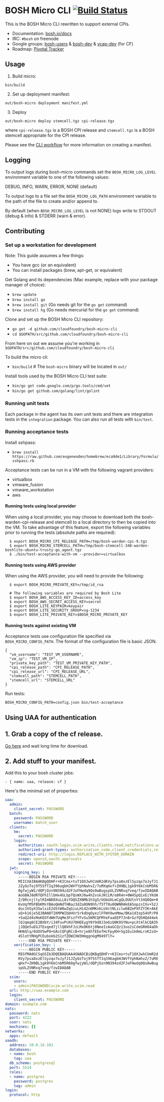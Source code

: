 # BOSH Micro CLI [![Build Status](https://travis-ci.org/cloudfoundry/bosh-micro-cli.svg?branch=master)](https://travis-ci.org/cloudfoundry/bosh-micro-cli)

This is the BOSH Micro CLI rewritten to support external CPIs.

* Documentation: [bosh.io/docs](https://bosh.io/docs)
* IRC: `#bosh` on freenode
* Google groups:
  [bosh-users](https://groups.google.com/a/cloudfoundry.org/group/bosh-users/topics) &
  [bosh-dev](https://groups.google.com/a/cloudfoundry.org/group/bosh-dev/topics) &
  [vcap-dev](https://groups.google.com/a/cloudfoundry.org/group/vcap-dev/topics) (for CF)
* Roadmap: [Pivotal Tracker](https://www.pivotaltracker.com/n/projects/1133984)

## Usage

1. Build micro:

  ```
  bin/build
  ```

2. Set up deployment manifest:

  ```
  out/bosh-micro deployment manifest.yml
  ```

3. Deploy

  ```
  out/bosh-micro deploy stemcell.tgz cpi-release.tgz
  ```

where `cpi-release.tgz` is a BOSH CPI release and `stemcell.tgz` is a BOSH stemcell appropriate for the CPI release.

Please see the [CLI workflow](docs/cli_workflow.md) for more information on creating a manifest.

## Logging

To output logs during bosh-micro commands set the `BOSH_MICRO_LOG_LEVEL` environment variable to one of the following values: 

DEBUG, INFO, WARN, ERROR, NONE (default)

To output logs to a file set the `BOSH_MICRO_LOG_PATH` environment variable to the path of the file to create and/or append to. 

By default (when `BOSH_MICRO_LOG_LEVEL` is not NONE) logs write to STDOUT (debug & info) & STDERR (warn & error).


## Contributing

### Set up a workstation for development

Note: This guide assumes a few things:

- You have gcc (or an equivalent)
- You can install packages (brew, apt-get, or equivalent)

Get Golang and its dependencies (Mac example, replace with your package manager of choice):

- `brew update`
- `brew install go`
- `brew install git` (Go needs git for the `go get` command)
- `brew install hg` (Go needs mercurial for the `go get` command)

Clone and set up the BOSH Micro CLI repository:

- `go get -d github.com/cloudfoundry/bosh-micro-cli`
- `cd $GOPATH/src/github.com/cloudfoundry/bosh-micro-cli`

From here on out we assume you're working in `$GOPATH/src/github.com/cloudfoundry/bosh-micro-cli`

To build the micro cli:

- `bin/build` # The `bosh-micro` binary will be located in `out/`

Install tools used by the BOSH Micro CLI test suite:

- `bin/go get code.google.com/p/go.tools/cmd/vet`
- `bin/go get github.com/golang/lint/golint`

### Running unit tests

Each package in the agent has its own unit tests and there are integration tests in the `integration` package.
You can also run all tests with `bin/test`.

### Running acceptance tests

Install sshpass:

- `brew install https://raw.github.com/eugeneoden/homebrew/eca9de1/Library/Formula/sshpass.rb`

Acceptance tests can be run in a VM with the following vagrant providers:

* virtualbox
* vmware_fusion
* vmware_workstation
* aws

#### Running tests using local provider

  When using a local provider, you may choose to download both the
  bosh-warden-cpi-release and stemcell to a local directory to then be copied
  into the VM. To take advantage of this feature, export the following variables
  prior to running the tests (absolute paths are required):

      $ export BOSH_MICRO_CPI_RELEASE_PATH=/tmp/bosh-warden-cpi-9.tgz
      $ export BOSH_MICRO_STEMCELL_PATH=/tmp/bosh-stemcell-348-warden-boshlite-ubuntu-trusty-go_agent.tgz
      $ ./bin/test-acceptance-with-vm --provider=virtualbox

#### Running tests using AWS provider

  When using the AWS provider, you will need to provide the following:

      $ export BOSH_MICRO_PRIVATE_KEY=/tmp/id_rsa

      # The following variables are required by Bosh Lite
      $ export BOSH_AWS_ACCESS_KEY_ID=access_key
      $ export BOSH_AWS_SECRET_ACCESS_KEY=secret
      $ export BOSH_LITE_KEYPAIR=keypair
      $ export BOSH_LITE_SECURITY_GROUP=sg-1234
      $ export BOSH_LITE_PRIVATE_KEY=$BOSH_MICRO_PRIVATE_KEY

#### Running tests against existing VM

Acceptance tests use configuration file specified via `BOSH_MICRO_CONFIG_PATH`. The format of the configuration file is basic JSON.

```
{
  "vm_username": "TEST_VM_USERNAME",
  "vm_ip": "TEST_VM_IP",
  "private_key_path": "TEST_VM_PRIVATE_KEY_PATH",
  "cpi_release_path": "CPI_RELEASE_PATH",
  "cpi_release_url": "CPI_RELEASE_URL",
  "stemcell_path": "STEMCELL_PATH",
  "stemcell_url": "STEMCELL_URL"
}
```

Run tests:

```
BOSH_MICRO_CONFIG_PATH=config.json bin/test-acceptance
```


## Using UAA for authentication

## 1. Grab a copy of the cf release.
[Go here](http://bosh.io/releases/github.com/cloudfoundry/cf-release) and wait long time for download.

## 2. Add stuff to your manifest.
Add this to your bosh cluster jobs:

    - { name: uaa, release: cf }

Here's the minimal set of properties:

```yaml
uaa:
  admin:
    client_secret: PASSWORD
  batch:
    password: PASSWORD
    username: batch_user
  clients:
    hm:
      secret: PASSWORD
    login:
      authorities: oauth.login,scim.write,clients.read,notifications.write,critical_notifications.write,emails.write,scim.userids,password.write
      authorized-grant-types: authorization_code,client_credentials,refresh_token
      redirect-uri: http://login.REPLACE_WITH_SYSTEM_DOMAIN
      scope: openid,oauth.approvals
      secret: PASSWORD
  jwt:
    signing_key: |
      -----BEGIN RSA PRIVATE KEY-----
      MIICXAIBAAKBgQDHFr+KICms+tuT1OXJwhCUmR2dKVy7psa8xzElSyzqx7oJyfJ1
      JZyOzToj9T5SfTIq396agbHJWVfYphNahvZ/7uMXqHxf+ZH9BL1gk9Y6kCnbM5R6
      0gfwjyW1/dQPjOzn9N394zd2FJoFHwdq9Qs0wBugspULZVNRxq7veq/fzwIDAQAB
      AoGBAJ8dRTQFhIllbHx4GLbpTQsWXJ6w4hZvskJKCLM/o8R4n+0W45pQ1xEiYKdA
      Z/DRcnjltylRImBD8XuLL8iYOQSZXNMb1h3g5/UGbUXLmCgQLOUUlnYt34QOQm+0
      KvUqfMSFBbKMsYBAoQmNdTHBaz3dZa8ON9hh/f5TT8u0OWNRAkEA5opzsIXv+52J
      duc1VGyX3SwlxiE2dStW8wZqGiuLH142n6MKnkLU4ctNLiclw6BZePXFZYIK+AkE
      xQ+k16je5QJBAN0TIKMPWIbbHVr5rkdUqOyezlFFWYOwnMmw/BKa1d3zp54VP/P8
      +5aQ2d4sMoKEOfdWH7UqMe3FszfYFvSu5KMCQFMYeFaaEEP7Jn8rGzfQ5HQd44ek
      lQJqmq6CE2BXbY/i34FuvPcKU70HEEygY6Y9d8J3o6zQ0K9SYNu+pcXt4lkCQA3h
      jJQQe5uEGJTExqed7jllQ0khFJzLMx0K6tj0NeeIzAaGCQz13oo2sCdeGRHO4aDh
      HH6Qlq/6UOV5wP8+GAcCQFgRCcB+hrje8hfEEefHcFpyKH+5g1Eu1k0mLrxK2zd+
      4SlotYRHgPCEubokb2S1zfZDWIXW3HmggnGgM949TlY=
      -----END RSA PRIVATE KEY-----
    verification_key: |
      -----BEGIN PUBLIC KEY-----
      MIGfMA0GCSqGSIb3DQEBAQUAA4GNADCBiQKBgQDHFr+KICms+tuT1OXJwhCUmR2d
      KVy7psa8xzElSyzqx7oJyfJ1JZyOzToj9T5SfTIq396agbHJWVfYphNahvZ/7uMX
      qHxf+ZH9BL1gk9Y6kCnbM5R60gfwjyW1/dQPjOzn9N394zd2FJoFHwdq9Qs0wBug
      spULZVNRxq7veq/fzwIDAQAB
      -----END PUBLIC KEY-----
  scim:
    users:
    - admin|PASSWORD|scim.write,scim.read
  url: http://uaa.example.com
  login:
    client_secret: PASSWORD
domain: example.com
nats:
  password: nats
  port: 4222
  user: nats
  machines: []
networks:
  apps: default
uaadb:
  address: 10.0.16.101
  databases:
  - name: bosh
    tag: uaa
  db_scheme: postgresql
  port: 5524
  roles:
  - name: postgres
    password: postgres
    tag: admin
login:
  protocol: http
```
